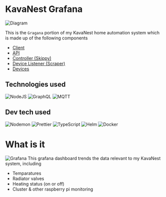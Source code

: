 # KavaNest Grafana
![Diagram](https://i.imgur.com/d1IuAM4.png)

This is the `Gragana` portion of my KavaNest home automation system which is made up of the following components
* [Client](https://github.com/InvisiBug/kavanest-client)
* [API](https://github.com/InvisiBug/kavanest-api)
* [Controller (Skippy)](https://github.com/InvisiBug/kavanest-controller)
* [Device Listener (Scraper)](https://github.com/InvisiBug/kavanest-scraper)
* [Devices](https://github.com/InvisiBug/Devices)

## Technologies used
![NodeJS](https://img.shields.io/badge/Node.js-6DA55F?logo=node.js&logoColor=white)
![GraphQL](https://img.shields.io/badge/GraphQL-E10098?logo=graphql)
![MQTT](https://img.shields.io/badge/MQTT-3C5280?logo=eclipse-mosquitto)

## Dev tech used
![Nodemon](https://img.shields.io/badge/Nodemon-76D04B?logo=nodemon&logoColor=white)
![Prettier](https://img.shields.io/badge/Prettier-F7B93E?logo=prettier&logoColor=white)
![TypeScript](https://img.shields.io/badge/Typescript-007ACC?logo=typescript&logoColor=white)
![Helm](https://img.shields.io/badge/Helm-0F1689?logo=helm)
![Docker](https://img.shields.io/badge/Docker-0db7ed?&logo=docker&logoColor=white)

# What is it
![Grafana](https://i.imgur.com/JNPAJ5B.png)
This grafana dashboard trends the data relevant to my KavaNest system, including
* Temparatures
* Radiator valves
* Heating status (on or off)
* Cluster & other raspberry pi monitoring
